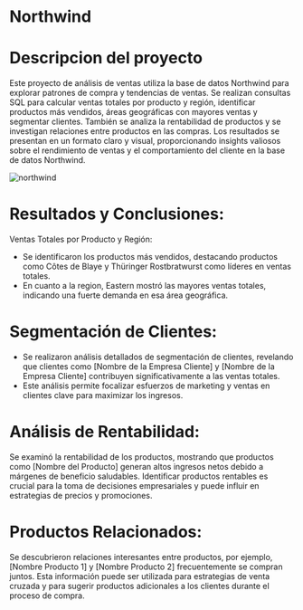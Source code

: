 # Northwind

# Descripcion del proyecto
Este proyecto de análisis de ventas utiliza la base de datos Northwind para explorar patrones de compra y tendencias de ventas. Se realizan consultas SQL para calcular ventas totales por producto y región, identificar productos más vendidos, áreas geográficas con mayores ventas y segmentar clientes. También se analiza la rentabilidad de productos y se investigan relaciones entre productos en las compras. Los resultados se presentan en un formato claro y visual, proporcionando insights valiosos sobre el rendimiento de ventas y el comportamiento del cliente en la base de datos Northwind.

 ![northwind](https://github.com/portfoliosergiobi/Northwind/assets/148883570/bf1ffd31-37c5-4d1e-b22f-2a11b0c1f2e5)

# Resultados y Conclusiones:
Ventas Totales por Producto y Región:
- Se identificaron los productos más vendidos, destacando productos como Côtes de Blaye y Thüringer Rostbratwurst como líderes en ventas totales.
- En cuanto a la region, Eastern mostró las mayores ventas totales, indicando una fuerte demanda en esa área geográfica.

# Segmentación de Clientes:
- Se realizaron análisis detallados de segmentación de clientes, revelando que clientes como [Nombre de la Empresa Cliente] y [Nombre de la Empresa Cliente] contribuyen significativamente a las ventas totales.
- Este análisis permite focalizar esfuerzos de marketing y ventas en clientes clave para maximizar los ingresos.

# Análisis de Rentabilidad:
Se examinó la rentabilidad de los productos, mostrando que productos como [Nombre del Producto] generan altos ingresos netos debido a márgenes de beneficio saludables.
Identificar productos rentables es crucial para la toma de decisiones empresariales y puede influir en estrategias de precios y promociones.

# Productos Relacionados:
Se descubrieron relaciones interesantes entre productos, por ejemplo, [Nombre Producto 1] y [Nombre Producto 2] frecuentemente se compran juntos.
Esta información puede ser utilizada para estrategias de venta cruzada y para sugerir productos adicionales a los clientes durante el proceso de compra.


